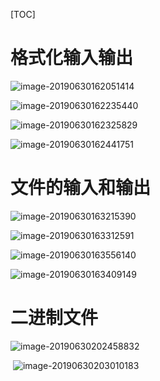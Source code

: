 [TOC]

# 格式化输入输出

![image-20190630162051414](/Users/chenyansong/Documents/note/images/c_languge/image-20190630162051414.png)

![image-20190630162235440](/Users/chenyansong/Documents/note/images/c_languge/image-20190630162235440.png)

![image-20190630162325829](/Users/chenyansong/Documents/note/images/c_languge/image-20190630162325829.png)

![image-20190630162441751](/Users/chenyansong/Documents/note/images/c_languge/image-20190630162441751.png)



# 文件的输入和输出

![image-20190630163215390](/Users/chenyansong/Documents/note/images/c_languge/image-20190630163215390.png)

![image-20190630163312591](/Users/chenyansong/Documents/note/images/c_languge/image-20190630163312591.png)




![image-20190630163556140](/Users/chenyansong/Documents/note/images/c_languge/image-20190630163556140.png)

![image-20190630163409149](/Users/chenyansong/Documents/note/images/c_languge/image-20190630163409149.png)



# 二进制文件

![image-20190630202458832](/Users/chenyansong/Documents/note/images/c_languge/image-20190630202458832.png)

​	![image-20190630203010183](/Users/chenyansong/Documents/note/images/c_languge/image-20190630203010183.png)